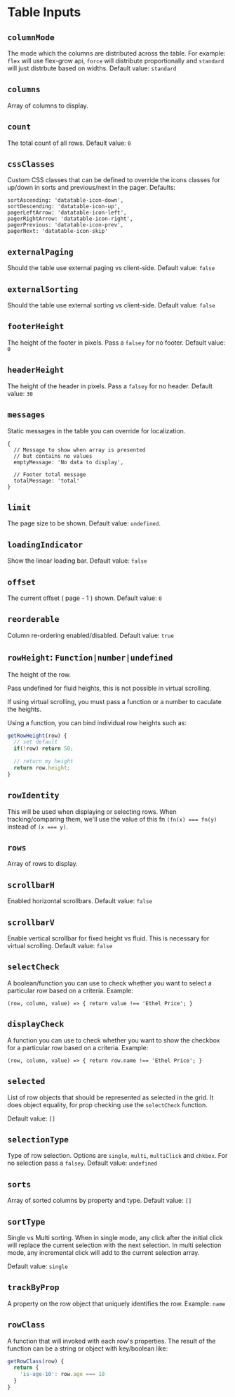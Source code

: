 # Table Inputs

## `columnMode`
The mode which the columns are distributed across the table. For example: `flex` will use flex-grow api, `force` will distribute proportionally and `standard` will just distrbute based on widths. Default value: `standard`

## `columns`
Array of columns to display.

## `count`
The total count of all rows. Default value: `0`

## `cssClasses`
Custom CSS classes that can be defined to override the icons classes for up/down in sorts and
previous/next in the pager. Defaults:

```
sortAscending: 'datatable-icon-down',
sortDescending: 'datatable-icon-up',
pagerLeftArrow: 'datatable-icon-left',
pagerRightArrow: 'datatable-icon-right',
pagerPrevious: 'datatable-icon-prev',
pagerNext: 'datatable-icon-skip'
```

## `externalPaging`
Should the table use external paging vs client-side. Default value: `false`

## `externalSorting`
Should the table use external sorting vs client-side. Default value: `false`

## `footerHeight`
The height of the footer in pixels. Pass a `falsey` for no footer. Default value: `0`

## `headerHeight`
The height of the header in pixels. Pass a `falsey` for no header. Default value: `30`

## `messages`
Static messages in the table you can override for localization.

```
{
  // Message to show when array is presented
  // but contains no values
  emptyMessage: 'No data to display',

  // Footer total message
  totalMessage: 'total'
}
```

## `limit`
The page size to be shown. Default value: `undefined`.

## `loadingIndicator`
Show the linear loading bar. Default value: `false`

## `offset`
The current offset ( page - 1 ) shown. Default value: `0`

## `reorderable`
Column re-ordering enabled/disabled. Default value: `true`

## `rowHeight`: `Function|number|undefined`
The height of the row. 

Pass undefined for fluid heights, this is not possible in virtual scrolling.

If using virtual scrolling, you must pass a function or a number to caculate
the heights.

Using a function, you can bind individual row heights such as:

```javascript
getRowHeight(row) {
  // set default
  if(!row) return 50;

  // return my height
  return row.height; 
}
```

## `rowIdentity`
This will be used when displaying or selecting rows.
When tracking/comparing them, we'll use the value of this fn 
`(fn(x) === fn(y)` instead of `(x === y)`.

## `rows`
Array of rows to display.

## `scrollbarH`
Enabled horizontal scrollbars. Default value: `false`

## `scrollbarV`
Enable vertical scrollbar for fixed height vs fluid. This is necessary for virtual scrolling. Default value: `false`

## `selectCheck`
A boolean/function you can use to check whether you want
to select a particular row based on a criteria. Example:

```
(row, column, value) => { return value !== 'Ethel Price'; }
```

## `displayCheck`
A function you can use to check whether you want
to show the checkbox for a particular row based on a criteria. Example:

```
(row, column, value) => { return row.name !== 'Ethel Price'; }
```

## `selected`
List of row objects that should be represented as selected in the grid. It does object
equality, for prop checking use the `selectCheck` function.

Default value: `[]`

## `selectionType`
Type of row selection. Options are `single`, `multi`, `multiClick` and `chkbox`. 
For no selection pass a `falsey`. Default value: `undefined`

## `sorts`
Array of sorted columns by property and type. Default value: `[]`

## `sortType`
Single vs Multi sorting. When in single mode, any click after the initial click
will replace the current selection with the next selection. In multi selection mode,
any incremental click will add to the current selection array.

Default value: `single`

## `trackByProp`
A property on the row object that uniquely identifies the row. Example: `name`

## `rowClass`
A function that will invoked with each row's properties. The result of the function
can be a string or object with key/boolean like:

```javascript
getRowClass(row) {
  return {
    'is-age-10': row.age === 10
  }
}
```
